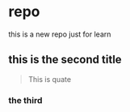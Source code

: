 # repo
this is a new repo just for learn 

## this is the second title 
> This is quate

### the third
